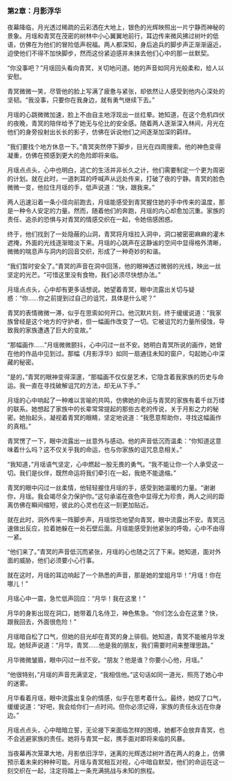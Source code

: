 ### 第2章：月影浮华

夜幕降临，月光透过稀疏的云彩洒在大地上，银色的光辉映照出一片宁静而神秘的景象。月瑶和青冥在茂密的树林中小心翼翼地前行，耳边传来微风拂过树叶的低语，仿佛在为他们的冒险低声祝福。两人都深知，身后追兵的脚步声正渐渐逼近，迫使他们不得不加快脚步，然而这份紧迫感并未抹去他们心中的那一丝默契。

“你没事吧？”月瑶回头看向青冥，关切地问道。她的声音如同月光般柔和，给人以安慰。

青冥微微一笑，尽管他的脸上写满了疲惫与紧张，却依然让人感受到他内心深处的坚韧。“我没事，只要你在我身边，就有勇气继续下去。”

月瑶的心跳微微加速，脸上不由自主地浮现出一丝红晕。她知道，在这个危机四伏的夜晚，青冥的陪伴给予了她无与伦比的安全感。随着两人逐渐深入林间，月光在他们的身旁投射出长长的影子，仿佛在诉说他们之间逐渐加深的羁绊。

“我们要找个地方休息一下。”青冥突然停下脚步，目光在四周搜索。他的神色变得凝重，仿佛在预感到更大的危险即将来临。

月瑶点点头，心中也明白，逃亡的生活并非长久之计，他们需要制定一个更为周密的计划。就在此时，一道刺耳的呼喊声从远处传来，打破了夜的宁静。青冥的脸色微微一变，他拉住月瑶的手，低声说道：“快，跟我来。”

两人迅速沿着一条小径向前跑去，月瑶能感受到青冥握住她的手中传来的温度，那是一种令人安定的力量。然而，随着他们的奔跑，月瑶的内心却愈加沉重。家族的责任、追杀的恐惧与对青冥的情感交织在一起，令她倍感困惑。

终于，他们找到了一处隐蔽的山洞，青冥将月瑶拉入洞中，洞口被密密麻麻的灌木遮掩，外面的光线逐渐暗淡下来。月瑶的心跳声在这静谧的空间中显得格外清晰，微微的喘息声与洞内的回音交织，形成了一种奇妙的和谐。

“我们暂时安全了。”青冥的声音在洞中回荡，他的眼神透过微弱的光线，映出一丝坚定的光芒。“可惜这里没有食物，我们必须尽快想办法。”

月瑶点点头，心中却有更多话想说。她望着青冥，眼中流露出关切与疑惑：“你……你之前提到过自己的诅咒，具体是什么呢？”

青冥的表情微微一滞，似乎在思索如何开口。他沉默片刻，终于缓缓说道：“我家族曾经是这个地方的守护者，但一幅画作改变了一切。它被诅咒的力量所侵蚀，导致我的家族遭遇了巨大的变故。”

“那幅画作……”月瑶微微颤抖，心中闪过一丝不安。她明白青冥所说的画作，她曾在他的作品中见到过。那幅《月影浮华》如同一扇通往未知的窗户，勾起她心中深藏的秘密。

“是的，”青冥的眼神变得深邃，“那幅画不仅仅是艺术，它隐含着我家族的历史与命运。我一直在寻找破解诅咒的方法，却无从下手。”

月瑶的心中响起了一种难以言喻的共鸣，仿佛她的命运与青冥的家族有着千丝万缕的联系。她想起了家族中的长辈常常提起的那些古老的传说，关于月影之力的秘密。她抬起头，凝视着青冥的眼睛，坚定地说道：“我愿意帮助你，寻找这幅画作的真相。”

青冥愣了一下，眼中流露出一丝意外与感动。他的声音低沉而温柔：“你知道这意味着什么吗？这不仅关乎我的命运，也与你家族的诅咒息息相关。”

“我知道，”月瑶语气坚定，心中燃起一股无畏的勇气。“我不能让你一个人承受这一切。我们是伙伴，既然命运将我们牵引在一起，我绝不能退缩。”

青冥的眼中闪过一丝柔情，他轻轻握住月瑶的手，感受到她温暖的力量。“谢谢你，月瑶。我会竭尽全力保护你。”这句承诺在夜色中显得尤为珍贵，两人之间的距离仿佛在瞬间缩短，彼此的心灵也在这一刻更加贴近。

就在此时，洞外传来一阵脚步声，月瑶惊恐地望向青冥，眼中流露出不安。青冥迅速做出反应，拉着她躲在一处石壁后面。月瑶能感受到他紧张的呼吸，心中不由得一紧。

“他们来了。”青冥的声音低沉而紧张，月瑶的心也随之沉了下来。她知道，面对外面的威胁，他们必须要小心行事。

就在这时，月瑶的耳边响起了一个熟悉的声音，那是她的堂姐月华！“月瑶！你在哪儿！”

月瑶心中一震，急忙低声回应：“月华！我在这里！”

月华的身影出现在洞口，她带着几名侍卫，神色焦急。“你们怎么会在这里？快，跟我回去，外面很危险！”

月瑶暗自松了口气，但她的目光却在青冥的身上徘徊。她知道，青冥不能被月华发现。她轻声说道：“月华，青冥……他是我的朋友，我们需要时间来整理思路。”

月华微微皱眉，眼中闪过一丝不安。“朋友？他是谁？你要小心他，月瑶。”

“他很特别，”月瑶的声音充满坚定，“我相信他。”这句话如同一道光，照亮了她心中的迷雾。

月华看着月瑶，眼中流露出复杂的情感，似乎在思考着什么。最终，她叹了口气，缓缓说道：“好吧，我会给你们一点时间。但你必须记得，家族的责任永远在你身边。”

月瑶点点头，心中暗暗立誓，无论接下来面临怎样的困境，她都不会放弃青冥，也不会逃避家族的责任。她将与青冥一起，携手面对即将来临的风暴。

当夜幕再次笼罩大地，月影依旧浮华，迷离的光辉透过树叶洒在两人的身上，仿佛预示着未来的种种可能。月瑶与青冥相互对视，心中暗自默契，他们的命运在这一刻交织在一起，注定将踏上一条充满挑战与未知的旅程。
